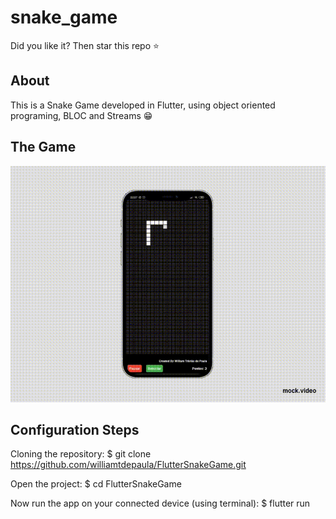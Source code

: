 # snake_game

Did you like it? Then star this repo ⭐  

## About

This is a Snake Game developed in Flutter, using object oriented programing, BLOC and Streams 😁

## The Game

![](mock.gif)

## Configuration Steps

Cloning the repository:
$ git clone https://github.com/williamtdepaula/FlutterSnakeGame.git

Open the project:
$ cd FlutterSnakeGame

Now run the app on your connected device (using terminal):
$ flutter run
